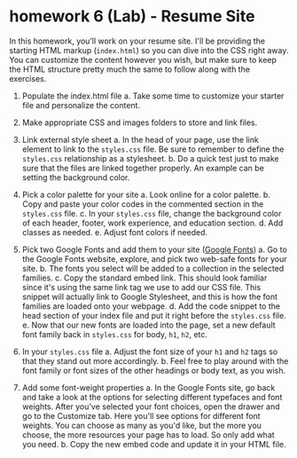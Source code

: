 # homework 6 (Lab) - Resume Site

In this homework, you’ll work on your resume site. I'll be providing the starting HTML markup (`index.html`) so you can dive into the CSS right away. You can customize the content however you wish, but make sure to keep the HTML structure pretty much the same to follow along with the exercises.

1. Populate the index.html file
   a. Take some time to customize your starter file and personalize the content.

2. Make appropriate CSS and images folders to store and link files.

3. Link external style sheet
   a. In the head of your page, use the link element to link to the `styles.css` file. Be sure to remember to define the `styles.css` relationship as a stylesheet.
   b. Do a quick test just to make sure that the files are linked together properly. An example can be setting the background color.

4. Pick a color palette for your site
   a. Look online for a color palette.
   b. Copy and paste your color codes in the commented section in the `styles.css` file.
   c. In your `styles.css` file, change the background color of each header, footer, work experience, and education section.
   d. Add classes as needed.
   e. Adjust font colors if needed.

5. Pick two Google Fonts and add them to your site ([Google Fonts](https://fonts.google.com/))
   a. Go to the Google Fonts website, explore, and pick two web-safe fonts for your site.
   b. The fonts you select will be added to a collection in the selected families.
   c. Copy the standard embed link. This should look familiar since it's using the same link tag we use to add our CSS file. This snippet will actually link to Google Stylesheet, and this is how the font families are loaded onto your webpage.
   d. Add the code snippet to the head section of your index file and put it right before the `styles.css` file.
   e. Now that our new fonts are loaded into the page, set a new default font family back in `styles.css` for body, `h1`, `h2`, etc.

6. In your `styles.css` file
   a. Adjust the font size of your `h1` and `h2` tags so that they stand out more accordingly.
   b. Feel free to play around with the font family or font sizes of the other headings or body text, as you wish.

7. Add some font-weight properties
   a. In the Google Fonts site, go back and take a look at the options for selecting different typefaces and font weights. After you've selected your font choices, open the drawer and go to the Customize tab. Here you'll see options for different font weights. You can choose as many as you'd like, but the more you choose, the more resources your page has to load. So only add what you need.
   b. Copy the new embed code and update it in your HTML file.
